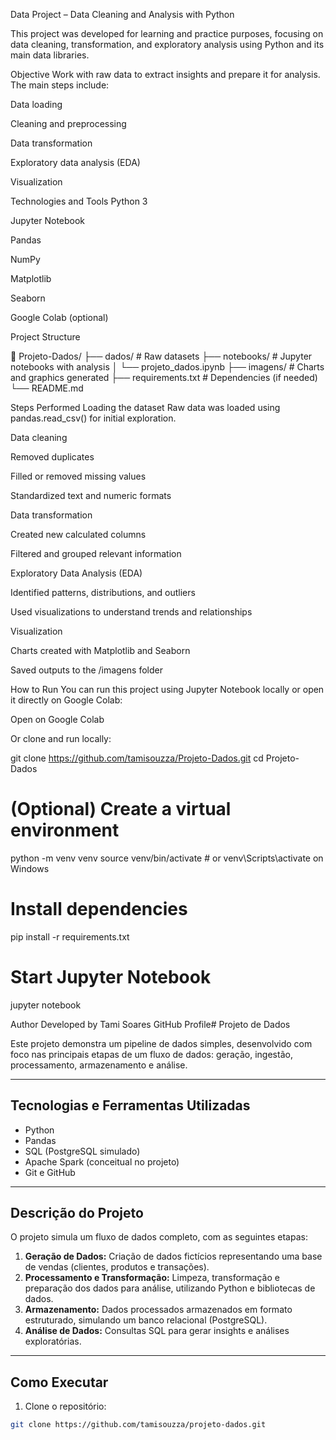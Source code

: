 Data Project – Data Cleaning and Analysis with Python

This project was developed for learning and practice purposes, focusing on data cleaning, transformation, and exploratory analysis using Python and its main data libraries.

Objective
Work with raw data to extract insights and prepare it for analysis. The main steps include:

Data loading

Cleaning and preprocessing

Data transformation

Exploratory data analysis (EDA)

Visualization

Technologies and Tools
Python 3

Jupyter Notebook

Pandas

NumPy

Matplotlib

Seaborn

Google Colab (optional)

Project Structure

📁 Projeto-Dados/
├── dados/              # Raw datasets
├── notebooks/          # Jupyter notebooks with analysis
│   └── projeto_dados.ipynb
├── imagens/            # Charts and graphics generated
├── requirements.txt    # Dependencies (if needed)
└── README.md

Steps Performed
Loading the dataset
Raw data was loaded using pandas.read_csv() for initial exploration.

Data cleaning

Removed duplicates

Filled or removed missing values

Standardized text and numeric formats

Data transformation

Created new calculated columns

Filtered and grouped relevant information

Exploratory Data Analysis (EDA)

Identified patterns, distributions, and outliers

Used visualizations to understand trends and relationships

Visualization

Charts created with Matplotlib and Seaborn

Saved outputs to the /imagens folder

How to Run
You can run this project using Jupyter Notebook locally or open it directly on Google Colab:

Open on Google Colab

Or clone and run locally:

git clone https://github.com/tamisouzza/Projeto-Dados.git
cd Projeto-Dados

# (Optional) Create a virtual environment
python -m venv venv
source venv/bin/activate  # or venv\Scripts\activate on Windows

# Install dependencies
pip install -r requirements.txt

# Start Jupyter Notebook
jupyter notebook

Author
Developed by Tami Soares
GitHub Profile#  Projeto de Dados

Este projeto demonstra um pipeline de dados simples, desenvolvido com foco nas principais etapas de um fluxo de dados: geração, ingestão, processamento, armazenamento e análise.

---

##  Tecnologias e Ferramentas Utilizadas
- Python
- Pandas
- SQL (PostgreSQL simulado)
- Apache Spark (conceitual no projeto)
- Git e GitHub

---

##  Descrição do Projeto

O projeto simula um fluxo de dados completo, com as seguintes etapas:

1. **Geração de Dados:** Criação de dados fictícios representando uma base de vendas (clientes, produtos e transações).
2. **Processamento e Transformação:** Limpeza, transformação e preparação dos dados para análise, utilizando Python e bibliotecas de dados.
3. **Armazenamento:** Dados processados armazenados em formato estruturado, simulando um banco relacional (PostgreSQL).
4. **Análise de Dados:** Consultas SQL para gerar insights e análises exploratórias.

---

##  Como Executar

1. Clone o repositório:
```bash
git clone https://github.com/tamisouzza/projeto-dados.git

